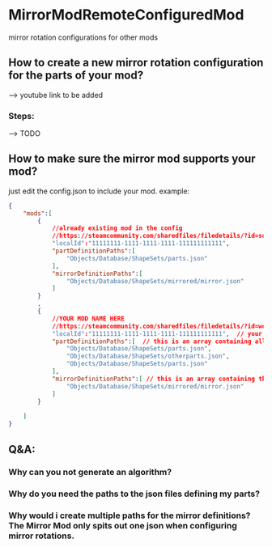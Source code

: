 # MirrorModRemoteConfiguredMod
mirror rotation configurations for other mods

## How to create a new mirror rotation configuration for the parts of your mod? 

--> youtube link to be added
### Steps:

--> TODO

## How to make sure the mirror mod supports your mod?

just edit the config.json to include your mod.
example:
```json
{
    "mods":[
        {
            //already existing mod in the config
            //https://steamcommunity.com/sharedfiles/filedetails/?id=someID
            "localId":"11111111-1111-1111-1111-111111111111",
            "partDefinitionPaths":[
                "Objects/Database/ShapeSets/parts.json"
            ],
            "mirrorDefinitionPaths":[
                "Objects/Database/ShapeSets/mirrored/mirror.json"
            ]
        }
		,
        {
            //YOUR MOD NAME HERE
            //https://steamcommunity.com/sharedfiles/filedetails/?id=workshoplink
            "localId":"11111111-1111-1111-1111-111111111111",  // your mod localId, you can find this in the description.json of your mod
            "partDefinitionPaths":[  // this is an array containing all the paths to the json files defining your parts
                "Objects/Database/ShapeSets/parts.json",
                "Objects/Database/ShapeSets/otherparts.json",
                "Objects/Database/ShapeSets/parts.json"
            ],
            "mirrorDefinitionPaths":[ // this is an array containing the paths to the json files containing the mirror rotation definitions for your parts.
                "Objects/Database/ShapeSets/mirrored/mirror.json"
            ]
        }
		
    ]
}
```

## Q&A:

### Why can you not generate an algorithm?

### Why do you need the paths to the json files defining my parts?

### Why would i create multiple paths for the mirror definitions? The Mirror Mod only spits out one json when configuring mirror rotations.